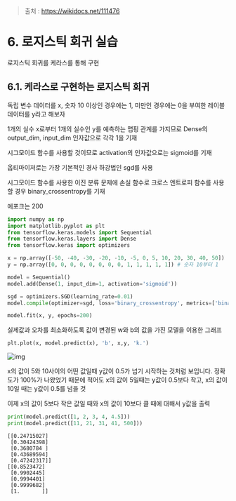> 출처 : https://wikidocs.net/111476



# 6. 로지스틱 회귀 실습

로지스틱 회귀를 케라스를 통해 구현



## 6.**1. 케라스로 구현하는 로지스틱 회귀**

독립 변수 데이터를 x, 숫자 10 이상인 경우에는 1, 미만인 경우에는 0을 부여한 레이블 데이터를 y라고 해보자

1개의 실수 x로부터 1개의 실수인 y를 예측하는 맵핑 관계를 가지므로 Dense의 output_dim, input_dim 인자값으로 각각 1을 기재

시그모이드 함수를 사용할 것이므로 activation의 인자값으로는 sigmoid를 기재

옵티마이저로는 가장 기본적인 경사 하강법인 sgd를 사용

시그모이드 함수를 사용한 이진 분류 문제에 손실 함수로 크로스 엔트로피 함수를 사용할 경우 binary_crossentropy를 기재

에포크는 200

```python
import numpy as np
import matplotlib.pyplot as plt
from tensorflow.keras.models import Sequential
from tensorflow.keras.layers import Dense
from tensorflow.keras import optimizers

x = np.array([-50, -40, -30, -20, -10, -5, 0, 5, 10, 20, 30, 40, 50])
y = np.array([0, 0, 0, 0, 0, 0, 0, 0, 1, 1, 1, 1, 1]) # 숫자 10부터 1

model = Sequential()
model.add(Dense(1, input_dim=1, activation='sigmoid'))

sgd = optimizers.SGD(learning_rate=0.01)
model.compile(optimizer=sgd, loss='binary_crossentropy', metrics=['binary_accuracy'])

model.fit(x, y, epochs=200)
```

실제값과 오차를 최소화하도록 값이 변경된 w와 b의 값을 가진 모델을 이용한 그래프

```python
plt.plot(x, model.predict(x), 'b', x,y, 'k.')
```

![img](https://wikidocs.net/images/page/22881/%EB%A1%9C%EC%A7%80%EC%8A%A4%ED%8B%B1%ED%9A%8C%EA%B7%80.png)

x의 값이 5와 10사이의 어떤 값일때 y값이 0.5가 넘기 시작하는 것처럼 보입니다. 정확도가 100%가 나왔었기 때문에 적어도 x의 값이 5일때는 y값이 0.5보다 작고, x의 값이 10일 때는 y값이 0.5를 넘을 것

이제 x의 값이 5보다 작은 값일 때와 x의 값이 10보다 클 때에 대해서 y값을 출력

```python
print(model.predict([1, 2, 3, 4, 4.5]))
print(model.predict([11, 21, 31, 41, 500]))
```

```
[[0.24715027]
 [0.30424398]
 [0.3680784 ]
 [0.43689594]
 [0.47242317]]
[[0.8523472]
 [0.9902445]
 [0.9994401]
 [0.9999682]
 [1.       ]]
```

